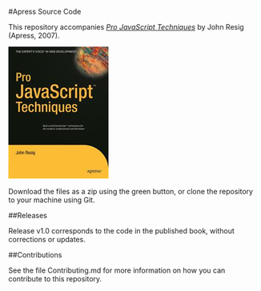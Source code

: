 #Apress Source Code

This repository accompanies [*Pro JavaScript Techniques*](http://www.apress.com/9781590597279) by John Resig (Apress, 2007).

![Cover image](9781590597279.jpg)

Download the files as a zip using the green button, or clone the repository to your machine using Git.

##Releases

Release v1.0 corresponds to the code in the published book, without corrections or updates.

##Contributions

See the file Contributing.md for more information on how you can contribute to this repository.
